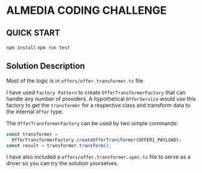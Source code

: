# ALMEDIA CODING CHALLENGE

## QUICK START

`npm install`
`npm run test`

## Solution Description

Most of the logic is in `offers/offer.transformer.ts` file

I have used `Factory Pattern` to create `OfferTransformerFactory` that can handle any number of providers. A hypothetical `OfferService` would use this factory to get the `transformer` for a respective class and transform data to the internal `Offer` type.

The `OfferTransformerFactory` can be used by two simple commands:

```typescript
const transformer =
  OfferTransformerFactory.createOfferTransformer(OFFER1_PAYLOAD);
const result = transformer.transform();
```

I have also included a `offers/offer.transformer.spec.ts` file to serve as a driver so you can try the solution yourselves.
